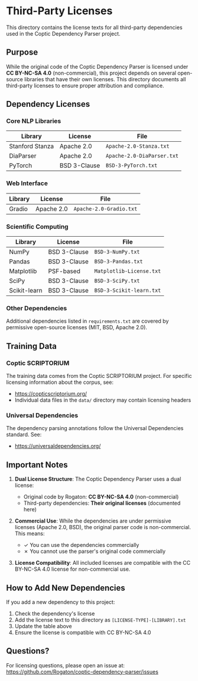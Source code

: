 # Third-Party Licenses

This directory contains the license texts for all third-party dependencies used in the Coptic Dependency Parser project.

## Purpose

While the original code of the Coptic Dependency Parser is licensed under **CC BY-NC-SA 4.0** (non-commercial), this project depends on several open-source libraries that have their own licenses. This directory documents all third-party licenses to ensure proper attribution and compliance.

## Dependency Licenses

### Core NLP Libraries

| Library | License | File |
|---------|---------|------|
| Stanford Stanza | Apache 2.0 | `Apache-2.0-Stanza.txt` |
| DiaParser | Apache 2.0 | `Apache-2.0-DiaParser.txt` |
| PyTorch | BSD 3-Clause | `BSD-3-PyTorch.txt` |

### Web Interface

| Library | License | File |
|---------|---------|------|
| Gradio | Apache 2.0 | `Apache-2.0-Gradio.txt` |

### Scientific Computing

| Library | License | File |
|---------|---------|------|
| NumPy | BSD 3-Clause | `BSD-3-NumPy.txt` |
| Pandas | BSD 3-Clause | `BSD-3-Pandas.txt` |
| Matplotlib | PSF-based | `Matplotlib-License.txt` |
| SciPy | BSD 3-Clause | `BSD-3-SciPy.txt` |
| Scikit-learn | BSD 3-Clause | `BSD-3-Scikit-learn.txt` |

### Other Dependencies

Additional dependencies listed in `requirements.txt` are covered by permissive open-source licenses (MIT, BSD, Apache 2.0).

## Training Data

### Coptic SCRIPTORIUM

The training data comes from the Coptic SCRIPTORIUM project. For specific licensing information about the corpus, see:
- https://copticscriptorium.org/
- Individual data files in the `data/` directory may contain licensing headers

### Universal Dependencies

The dependency parsing annotations follow the Universal Dependencies standard. See:
- https://universaldependencies.org/

## Important Notes

1. **Dual License Structure**: The Coptic Dependency Parser uses a dual license:
   - Original code by Rogaton: **CC BY-NC-SA 4.0** (non-commercial)
   - Third-party dependencies: **Their original licenses** (documented here)

2. **Commercial Use**: While the dependencies are under permissive licenses (Apache 2.0, BSD), the original parser code is non-commercial. This means:
   - ✓ You can use the dependencies commercially
   - ✗ You cannot use the parser's original code commercially

3. **License Compatibility**: All included licenses are compatible with the CC BY-NC-SA 4.0 license for non-commercial use.

## How to Add New Dependencies

If you add a new dependency to this project:

1. Check the dependency's license
2. Add the license text to this directory as `[LICENSE-TYPE]-[LIBRARY].txt`
3. Update the table above
4. Ensure the license is compatible with CC BY-NC-SA 4.0

## Questions?

For licensing questions, please open an issue at:
https://github.com/Rogaton/coptic-dependency-parser/issues
